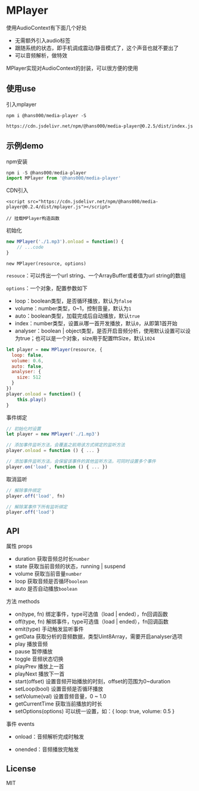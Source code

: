 # MPlayer

使用AudioContext有下面几个好处

- 无需额外引入audio标签
- 跟随系统的状态，即手机调成震动/静音模式了，这个声音也就不要出了
- 可以音频解析，做特效

MPlayer实现对AudioContext的封装，可以很方便的使用

## 使用use

引入mplayer

```
npm i @hans000/media-player -S

https://cdn.jsdelivr.net/npm/@hans000/media-player@0.2.5/dist/index.js
```

## 示例demo

npm安装

```js
npm i -S @hans000/media-player
import MPlayer from '@hans000/media-player'
```

CDN引入

```
<script src="https://cdn.jsdelivr.net/npm/@hans000/media-player@0.2.4/dist/mplayer.js"></script>

// 挂载MPlayer构造函数
```

初始化

```js
new MPlayer('./1.mp3').onload = function() {
	// ...code
}
```

```
new MPlayer(resource, options)
```

`resouce`：可以传出一个url string、一个ArrayBuffer或者值为url string的数组

`options`：一个对象，配置参数如下

- loop：boolean类型，是否循环播放，默认为`false`
- volume：number类型，0~1，控制音量，默认为`1`
- auto：boolean类型，加载完成后自动播放，默认`true`
- index：number类型，设置从哪一首开发播放，默认`0`，从即第1首开始
- analyser：boolean | object类型，是否开启音频分析，使用默认设置可以设为true；也可以是一个对象，size用于配置fftSize，默认`1024`

```js
let player = new MPlayer(resource, {
  loop: false,
  volume: 0.6,
  auto: false,
  analyser: {
    size: 512
  }
})
player.onload = function() {
	this.play()
}
```

事件绑定

```js
// 初始化时设置
let player = new MPlayer('./1.mp3')

// 添加事件监听方法，会覆盖之前用该方式绑定的监听方法
player.onload = function () { ... }

// 添加事件监听方法，会保留该事件的其他监听方法，可同时设置多个事件
player.on('load', function () { ... })
```

取消监听

```js
// 解除事件绑定
player.off('load', fn)

// 解除某事件下所有监听绑定
player.off('load')
```

## API

属性 props

- duration 获取音频总时长`number`
- state 获取当前音频的状态，running | suspend
- volume 获取当前音量`number`
- loop 获取音频是否循环`boolean`
- auto 是否自动播放`boolean`

方法 methods

- on(type, fn) 绑定事件，type可选值（load | ended），fn回调函数
- off(type, fn) 解绑事件，type可选值（load | ended），fn回调函数
- emit(type) 手动触发监听事件
- getData  获取分析的音频数据，类型Uint8Array，需要开启analyser选项
- play 播放音频
- pause 暂停播放
- toggle 音频状态切换
- playPrev 播放上一首
- playNext 播放下一首
- start(offset) 设置音频开始播放的时刻，offset的范围为0~duration
- setLoop(bool) 设置音频是否循环播放
- setVolume(val) 设置音频音量，0 ~ 1.0
- getCurrentTime 获取当前播放的时长
- setOptions(options) 可以统一设置，如：{ loop: true, volume: 0.5 }

事件 events

- onload：音频解析完成时触发

- onended：音频播放完触发

## License

MIT